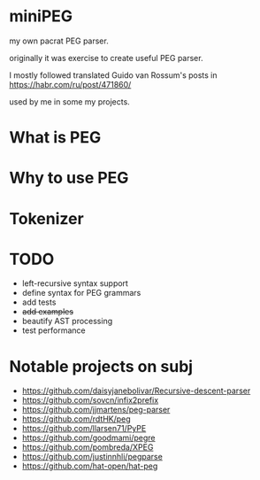 # miniPEG
my own pacrat PEG parser.

originally it was exercise to create useful PEG parser.

I mostly followed translated Guido van Rossum's posts in https://habr.com/ru/post/471860/

used by me in some my projects.

# What is PEG

# Why to use PEG

# Tokenizer

# TODO

- left-recursive syntax support
- define syntax for PEG grammars
- add tests
- ~~add examples~~
- beautify AST processing
- test performance

# Notable projects on subj

- https://github.com/daisyjanebolivar/Recursive-descent-parser
- https://github.com/sovcn/infix2prefix
- https://github.com/jjmartens/peg-parser
- https://github.com/rdtHK/peg
- https://github.com/llarsen71/PyPE
- https://github.com/goodmami/pegre
- https://github.com/pombreda/XPEG
- https://github.com/justinnhli/pegparse
- https://github.com/hat-open/hat-peg